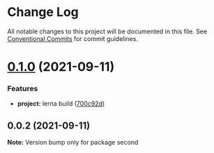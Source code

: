 # Change Log

All notable changes to this project will be documented in this file.
See [Conventional Commits](https://conventionalcommits.org) for commit guidelines.

# [0.1.0](https://github.com/dcagnetta/angular-mono-library/compare/second@0.0.2...second@0.1.0) (2021-09-11)


### Features

* **project:** lerna build ([700c92d](https://github.com/dcagnetta/angular-mono-library/commit/700c92d78d44ef38a1d323b5655a680950c22463))





## 0.0.2 (2021-09-11)

**Note:** Version bump only for package second
